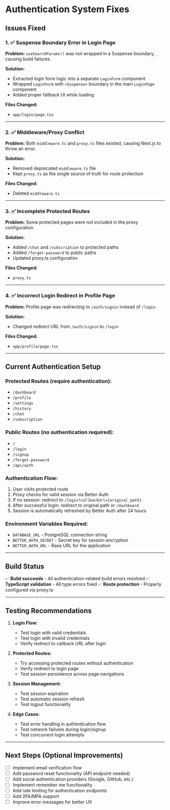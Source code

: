 # Authentication System Fixes

## Issues Fixed

### 1. ✅ Suspense Boundary Error in Login Page
**Problem:** `useSearchParams()` was not wrapped in a Suspense boundary, causing build failures.

**Solution:** 
- Extracted login form logic into a separate `LoginForm` component
- Wrapped `LoginForm` with `<Suspense>` boundary in the main `LoginPage` component
- Added proper fallback UI while loading

**Files Changed:**
- `app/login/page.tsx`

---

### 2. ✅ Middleware/Proxy Conflict
**Problem:** Both `middleware.ts` and `proxy.ts` files existed, causing Next.js to throw an error.

**Solution:**
- Removed deprecated `middleware.ts` file
- Kept `proxy.ts` as the single source of truth for route protection

**Files Changed:**
- Deleted `middleware.ts`

---

### 3. ✅ Incomplete Protected Routes
**Problem:** Some protected pages were not included in the proxy configuration.

**Solution:**
- Added `/chat` and `/subscription` to protected paths
- Added `/forget-password` to public paths
- Updated proxy.ts configuration

**Files Changed:**
- `proxy.ts`

---

### 4. ✅ Incorrect Login Redirect in Profile Page
**Problem:** Profile page was redirecting to `/auth/signin` instead of `/login`.

**Solution:**
- Changed redirect URL from `/auth/signin` to `/login`

**Files Changed:**
- `app/profile/page.tsx`

---

## Current Authentication Setup

### Protected Routes (require authentication):
- `/dashboard`
- `/profile`
- `/settings`
- `/history`
- `/chat`
- `/subscription`

### Public Routes (no authentication required):
- `/`
- `/login`
- `/signup`
- `/forget-password`
- `/api/auth`

### Authentication Flow:
1. User visits protected route
2. Proxy checks for valid session via Better Auth
3. If no session: redirect to `/login?callbackUrl={original_path}`
4. After successful login: redirect to original path or `/dashboard`
5. Session is automatically refreshed by Better Auth after 24 hours

### Environment Variables Required:
- `DATABASE_URL` - PostgreSQL connection string
- `BETTER_AUTH_SECRET` - Secret key for session encryption
- `BETTER_AUTH_URL` - Base URL for the application

---

## Build Status

✅ **Build succeeds** - All authentication-related build errors resolved
✅ **TypeScript validation** - All type errors fixed
✅ **Route protection** - Properly configured via proxy.ts

---

## Testing Recommendations

1. **Login Flow:**
   - Test login with valid credentials
   - Test login with invalid credentials
   - Verify redirect to callback URL after login

2. **Protected Routes:**
   - Try accessing protected routes without authentication
   - Verify redirect to login page
   - Test session persistence across page navigations

3. **Session Management:**
   - Test session expiration
   - Test automatic session refresh
   - Test logout functionality

4. **Edge Cases:**
   - Test error handling in authentication flow
   - Test network failures during login/signup
   - Test concurrent login attempts

---

## Next Steps (Optional Improvements)

- [ ] Implement email verification flow
- [ ] Add password reset functionality (API endpoint needed)
- [ ] Add social authentication providers (Google, GitHub, etc.)
- [ ] Implement remember me functionality
- [ ] Add rate limiting for authentication endpoints
- [ ] Add 2FA/MFA support
- [ ] Improve error messages for better UX

